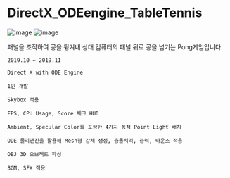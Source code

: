# DirectX_ODEengine_TableTennis

![image](https://github.com/Sophriel/DirectX_ODEengine_TableTennis/assets/32302066/48f8cfac-ae9c-4ad5-afc8-74911d75ca34)
![image](https://github.com/Sophriel/DirectX_ODEengine_TableTennis/assets/32302066/c39625e2-6bff-4547-9abc-aae8bf7ac89c)

패널을 조작하여 공을 튕겨내 상대 컴퓨터의 패널 뒤로 공을 넘기는 Pong게임입니다.

	2019.10 ~ 2019.11
 
	Direct X with ODE Engine
 
	1인 개발
 
	Skybox 적용
 
	FPS, CPU Usage, Score 체크 HUD
 
	Ambient, Specular Color를 포함한 4가지 동적 Point Light 배치
 
	ODE 물리엔진을 활용해 Mesh형 강체 생성, 충돌처리, 중력, 바운스 적용
 
	OBJ 3D 오브젝트 파싱
 
	BGM, SFX 적용
